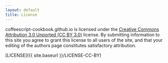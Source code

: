 ```yaml
---
layout: default
title: License
---
```


coffeescript-cookbook.github.io is licensed under the [Creative Commons Attribution 3.0 Unported (CC BY 3.0)](http://creativecommons.org/licenses/by/3.0/) license. By submitting information to this site you agree to grant this license to all users of the site, and that your editing of the authors page constitutes satisfactory attribution.

[LICENSE]({{ site.baseurl }}/LICENSE-CC-BY)
